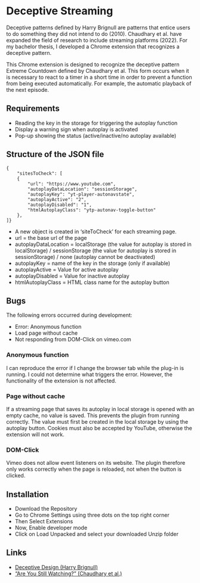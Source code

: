 
# Deceptive Streaming

Deceptive patterns defined by Harry Brignull are patterns that entice users to do something they did not intend to do (2010). Chaudhary et al. have expanded the field of research to include streaming platforms (2022). For my bachelor thesis, I developed a Chrome extension that recognizes a deceptive pattern.

This Chrome extension is designed to recognize the deceptive pattern Extreme Countdown defined by Chaudhary et al. This form occurs when it is necessary to react to a timer in a short time in order to prevent a function from being executed automatically. For example, the automatic playback of the next episode.
## Requirements
- Reading the key in the storage for triggering the autoplay function
- Display a warning sign when autoplay is activated
- Pop-up showing the status (active/inactive/no autoplay available)

## Structure of the JSON file

```
{
    "sitesToCheck": [
    {
        "url": "https://www.youtube.com",
        "autoplayDataLocation": "sessionStorage",
        "autoplayKey": "yt-player-autonavstate",
        "autoplayActive": "2",
        "autoplayDisabled": "1",
        "htmlAutoplayClass": "ytp-autonav-toggle-button"
    },
]}
```

- A new object is created in ‘siteToCheck’ for each streaming page.
- url = the base url of the page
- autoplayDataLocation = localStorage (the value for autoplay is stored in localStorage) / sessionStorage (the value for autoplay is stored in sessionStorage) / none (autoplay cannot be deactivated)
- autoplayKey = name of the key in the storage (only if available)
- autoplayActive = Value for active autoplay
- autoplayDisabled = Value for inactive autoplay
- htmlAutoplayClass = HTML class name for the autoplay button

## Bugs
The following errors occurred during development:
- Error: Anonymous function
- Load page without cache
- Not responding from DOM-Click on vimeo.com

### Anonymous function
I can reproduce the error if I change the browser tab while the plug-in is running. I could not determine what triggers the error. However, the functionality of the extension is not affected.

### Page without cache
If a streaming page that saves its autoplay in local storage is opened with an empty cache, no value is saved. This prevents the plugin from running correctly. The value must first be created in the local storage by using the autoplay button.
Cookies must also be accepted by YouTube, otherwise the extension will not work.

### DOM-Click
Vimeo does not allow event listeners on its website. The plugin therefore only works correctly when the page is reloaded, not when the button is clicked.
## Installation

- Download the Repository
- Go to Chrome Settings using three dots on the top right corner
- Then Select Extensions
- Now, Enable developer mode
- Click on Load Unpacked and select your downloaded Unzip folder
## Links

 - [Deceptive Design (Harry Brignull)](https://www.deceptive.design/)
 - [“Are You Still Watching?” (Chaudhary et al.)](https://dl.acm.org/doi/abs/10.1145/3532106.3533562)